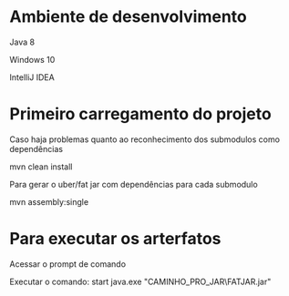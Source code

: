 # Ambiente de desenvolvimento

Java 8 

Windows 10 

IntelliJ IDEA 

# Primeiro carregamento do projeto

Caso haja problemas quanto ao reconhecimento dos submodulos como dependências

mvn clean install

Para gerar o uber/fat jar com dependências para cada submodulo

mvn assembly:single


# Para executar os arterfatos

Acessar o prompt de comando

Executar o comando: start java.exe "CAMINHO_PRO_JAR\FATJAR.jar"
